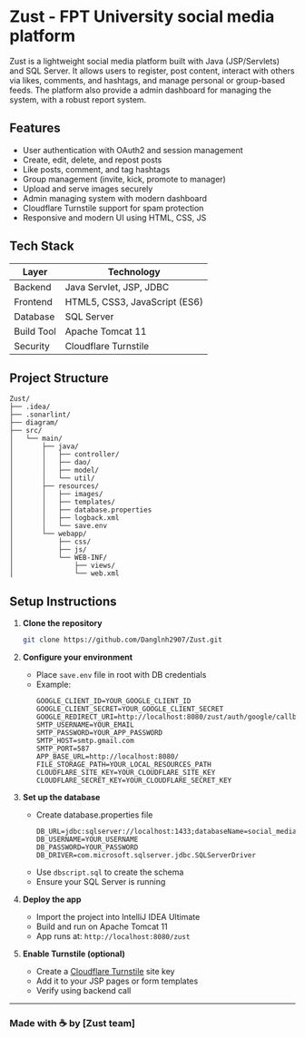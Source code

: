 # Zust - FPT University social media platform

Zust is a lightweight social media platform built with Java (JSP/Servlets) and SQL Server. It allows users to register, post content, interact with others via likes, comments, and hashtags, and manage personal or group-based feeds.
The platform also provide a admin dashboard for managing the system, with a robust report system.

## Features

- User authentication with OAuth2 and session management
- Create, edit, delete, and repost posts
- Like posts, comment, and tag hashtags
- Group management (invite, kick, promote to manager)
- Upload and serve images securely
- Admin managing system with modern dashboard
- Cloudflare Turnstile support for spam protection
- Responsive and modern UI using HTML, CSS, JS

## Tech Stack

| Layer        | Technology                    |
|--------------|-------------------------------|
| Backend      | Java Servlet, JSP, JDBC       |
| Frontend     | HTML5, CSS3, JavaScript (ES6) |
| Database     | SQL Server                    |
| Build Tool   | Apache Tomcat 11              |
| Security     | Cloudflare Turnstile          |

## Project Structure

```
Zust/
├── .idea/
├── .sonarlint/
├── diagram/
├── src/
│   └── main/
│       ├── java/
│       │   ├── controller/
│       │   ├── dao/
│       │   ├── model/
│       │   └── util/
│       ├── resources/
│       │   ├── images/
│       │   ├── templates/
│       │   ├── database.properties
│       │   ├── logback.xml
│       │   └── save.env
│       └── webapp/
│           ├── css/
│           ├── js/
│           └── WEB-INF/
│               ├── views/
│               └── web.xml
```

## Setup Instructions

1. **Clone the repository**
   ```bash
   git clone https://github.com/Danglnh2907/Zust.git
   ```

2. **Configure your environment**
    - Place `save.env` file in root with DB credentials
    - Example:
      ```
      GOOGLE_CLIENT_ID=YOUR_GOOGLE_CLIENT_ID
      GOOGLE_CLIENT_SECRET=YOUR_GOOGLE_CLIENT_SECRET
      GOOGLE_REDIRECT_URI=http://localhost:8080/zust/auth/google/callback
      SMTP_USERNAME=YOUR_EMAIL
      SMTP_PASSWORD=YOUR_APP_PASSWORD
      SMTP_HOST=smtp.gmail.com
      SMTP_PORT=587
      APP_BASE_URL=http://localhost:8080/
      FILE_STORAGE_PATH=YOUR_LOCAL_RESOURCES_PATH
      CLOUDFLARE_SITE_KEY=YOUR_CLOUDFLARE_SITE_KEY
      CLOUDFLARE_SECRET_KEY=YOUR_CLOUDFLARE_SECRET_KEY
      ```

3. **Set up the database**
    - Create database.properties file
      ```
      DB_URL=jdbc:sqlserver://localhost:1433;databaseName=social_media;encrypt=true;trustServerCertificate=true
      DB_USERNAME=YOUR_USERNAME
      DB_PASSWORD=YOUR_PASSWORD
      DB_DRIVER=com.microsoft.sqlserver.jdbc.SQLServerDriver  
      ```
    - Use `dbscript.sql` to create the schema
    - Ensure your SQL Server is running

4. **Deploy the app**
    - Import the project into IntelliJ IDEA Ultimate
    - Build and run on Apache Tomcat 11
    - App runs at: `http://localhost:8080/zust`

5. **Enable Turnstile (optional)**
    - Create a [Cloudflare Turnstile](https://dash.cloudflare.com) site key
    - Add it to your JSP pages or form templates
    - Verify using backend call

---

### Made with ☕ by [Zust team]

